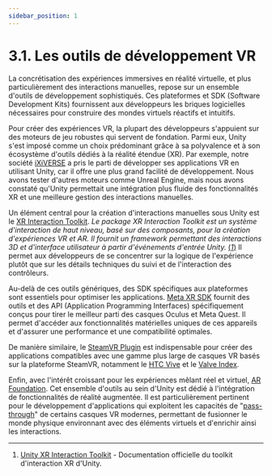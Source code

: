 ```yaml
---
sidebar_position: 1
---
```


# 3.1. Les outils de développement VR

La concrétisation des expériences immersives en réalité virtuelle, et plus particulièrement des interactions manuelles, repose sur un ensemble d'outils de développement sophistiqués. Ces plateformes et SDK (Software Development Kits) fournissent aux développeurs les briques logicielles nécessaires pour construire des mondes virtuels réactifs et intuitifs.

Pour créer des expériences VR, la plupart des développeurs s'appuient sur des moteurs de jeu robustes qui servent de fondation. Parmi eux, Unity s'est imposé comme un choix prédominant grâce à sa polyvalence et à son écosystème d'outils dédiés à la réalité étendue (XR). Par exemple, notre société [iXiVERSE](https://www.ixiverse.com/) a pris le parti de développer ses applications VR en utilisant Unity, car il offre une plus grand facilité de développement. Nous avons tester d'autres moteurs comme Unreal Engine, mais nous avons constaté qu'Unity permettait une intégration plus fluide des fonctionnalités XR et une meilleure gestion des interactions manuelles.

Un élément central pour la création d'interactions manuelles sous Unity est le [XR Interaction Toolkit](https://docs.unity3d.com/Packages/com.unity.xr.interaction.toolkit@3.0/manual/index.html). _Le package XR Interaction Toolkit est un système d'interaction de haut niveau, basé sur des composants, pour la création d'expériences VR et AR. Il fournit un framework permettant des interactions 3D et d'interface utilisateur à partir d'événements d'entrée Unity._ [(_1_)](https://docs.unity3d.com/Packages/com.unity.xr.interaction.toolkit@3.0/manual/index.html) Il permet aux développeurs de se concentrer sur la logique de l'expérience plutôt que sur les détails techniques du suivi et de l'interaction des contrôleurs.

Au-delà de ces outils génériques, des SDK spécifiques aux plateformes sont essentiels pour optimiser les applications. [Meta XR SDK](https://developers.meta.com/horizon/downloads/package/meta-xr-sdk-all-in-one-upm/) fournit des outils et des API (Application Programming Interfaces) spécifiquement conçus pour tirer le meilleur parti des casques Oculus et Meta Quest. Il permet d'accéder aux fonctionnalités matérielles uniques de ces appareils et d'assurer une performance et une compatibilité optimales.

De manière similaire, le [SteamVR Plugin](https://valvesoftware.github.io/steamvr_unity_plugin/) est indispensable pour créer des applications compatibles avec une gamme plus large de casques VR basés sur la plateforme SteamVR, notamment le [HTC Vive](https://www.vive.com/fr/) et le [Valve Index](https://www.valvesoftware.com/fr/index/headset).

Enfin, avec l'intérêt croissant pour les expériences mêlant réel et virtuel, [AR Foundation](https://docs.unity3d.com/Packages/com.unity.xr.arfoundation@6.1/manual/index.html). Cet ensemble d'outils au sein d'Unity est dédié à l'intégration de fonctionnalités de réalité augmentée. Il est particulièrement pertinent pour le développement d'applications qui exploitent les capacités de "[pass-through](https://developers.meta.com/horizon/documentation/unity/unity-passthrough/)" de certains casques VR modernes, permettant de fusionner le monde physique environnant avec des éléments virtuels et d'enrichir ainsi les interactions.

---

1. [Unity XR Interaction Toolkit](https://docs.unity3d.com/Packages/com.unity.xr.interaction.toolkit@3.0/manual/index.html) - Documentation officielle du toolkit d'interaction XR d'Unity.
